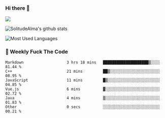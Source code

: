 ### Hi there 👋

<p>
  <a href="https://count.getloli.com/"><img src="https://count.getloli.com/get/@:solitudealma"></a>
</p>

![SolitudeAlma's github stats](https://github-readme-stats.vercel.app/api?username=solitudealma&show_icons=true&theme=radical)

![Most Used Languages](https://github-readme-stats.vercel.app/api/top-langs/?username=solitudealma&layout=compact&hide_border=true&theme=dark)
<!-- ![visitors](https://visitor-badge.glitch.me/badge?page_id=solitudealma.solitudealma.id) -->


### :dart: Weekly Fuck The Code

<!--START_SECTION:waka-->

```text
Markdown                   3 hrs 18 mins   ████████████████████▒░░░░   81.44 %
C++                        21 mins         ██▒░░░░░░░░░░░░░░░░░░░░░░   08.95 %
JavaScript                 11 mins         █▒░░░░░░░░░░░░░░░░░░░░░░░   04.85 %
Vue.js                     6 mins          ▓░░░░░░░░░░░░░░░░░░░░░░░░   02.72 %
Java                       4 mins          ▒░░░░░░░░░░░░░░░░░░░░░░░░   01.83 %
Other                      0 secs          ░░░░░░░░░░░░░░░░░░░░░░░░░   00.21 %
```

<!--END_SECTION:waka-->
